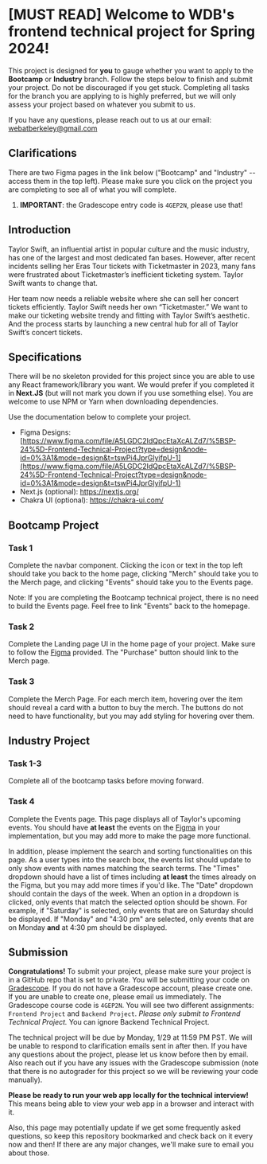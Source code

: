 # [MUST READ] Welcome to WDB's frontend technical project for Spring 2024!

This project is designed for **you** to gauge whether you want to apply to the **Bootcamp** or **Industry** branch. Follow the steps below to finish and submit your project. Do not be discouraged if you get stuck. Completing all tasks for the branch you are applying to is highly preferred, but we will only assess your project based on whatever you submit to us.

If you have any questions, please reach out to us at our email: webatberkeley@gmail.com

## Clarifications
There are two Figma pages in the link below ("Bootcamp" and "Industry" -- access them in the top left). Please make sure you click on the project you are completing to see all of what you will complete. 

1. **IMPORTANT**: the Gradescope entry code is `4GEP2N`, please use that!

## Introduction

Taylor Swift, an influential artist in popular culture and the music industry, has one of the largest and most dedicated fan bases. However, after recent incidents selling her Eras Tour tickets with Ticketmaster in 2023, many fans were frustrated about Ticketmaster’s inefficient ticketing system. Taylor Swift wants to change that.

Her team now needs a reliable website where she can sell her concert tickets efficiently. Taylor Swift needs her own “Ticketmaster.” We want to make our ticketing website trendy and fitting with Taylor Swift’s aesthetic. And the process starts by launching a new central hub for all of Taylor Swift’s concert tickets.

## Specifications

There will be no skeleton provided for this project since you are able to use any React framework/library you want. We would prefer if you completed it in **Next.JS** (but will not mark you down if you use something else). You are welcome to use NPM or Yarn when downloading dependencies. 

Use the documentation below to complete your project.

- Figma Designs: [https://www.figma.com/file/A5LGDC2IdQpcEtaXcALZd7/%5BSP-24%5D-Frontend-Technical-Project?type=design&node-id=0%3A1&mode=design&t=tswPi4JprGlyifpU-1](https://www.figma.com/file/A5LGDC2IdQpcEtaXcALZd7/%5BSP-24%5D-Frontend-Technical-Project?type=design&node-id=0%3A1&mode=design&t=tswPi4JprGlyifpU-1)
- Next.js (optional): https://nextjs.org/
- Chakra UI (optional): https://chakra-ui.com/

## Bootcamp Project

### Task 1

Complete the navbar component. Clicking the icon or text in the top left should take you back to the home page, clicking "Merch" should take you to the Merch page, and clicking "Events" should take you to the Events page.

Note: If you are completing the Bootcamp technical project, there is no need to build the Events page.  Feel free to link "Events" back to the homepage.

### Task 2

Complete the Landing page UI in the home page of your project. Make sure to follow the [Figma](https://www.figma.com/file/A5LGDC2IdQpcEtaXcALZd7/%5BSP-24%5D-Frontend-Technical-Project?type=design&node-id=0%3A1&mode=design&t=tswPi4JprGlyifpU-1) provided. The "Purchase" button should link to the Merch page.

### Task 3

Complete the Merch Page.  For each merch item, hovering over the item should reveal a card with a button to buy the merch.  The buttons do not need to have functionality, but you may add styling for hovering over them.

## Industry Project

### Task 1-3

Complete all of the bootcamp tasks before moving forward.

### Task 4

Complete the Events page. This page displays all of Taylor's upcoming events. You should have **at least** the events on the [Figma](https://www.figma.com/file/A5LGDC2IdQpcEtaXcALZd7/%5BSP-24%5D-Frontend-Technical-Project?type=design&node-id=0%3A1&mode=design&t=tswPi4JprGlyifpU-1) in your implementation, but you may add more to make the page more functional. 

In addition, please implement the search and sorting functionalities on this page. As a user types into the search box, the events list should update to only show events with names matching the search terms.  The "Times" dropdown should have a list of times including **at least** the times already on the Figma, but you may add more times if you'd like. The "Date" dropdown should contain the days of the week. When an option in a dropdown is clicked, only events that match the selected option should be shown. For example, if "Saturday" is selected, only events that are on Saturday should be displayed. If "Monday" and "4:30 pm" are selected, only events that are on Monday **and** at 4:30 pm should be displayed.

## Submission

**Congratulations!** To submit your project, please make sure your project is in a GitHub repo that is set to private. You will be submitting your code on [Gradescope](https://www.gradescope.com/). If you do not have a Gradescope account, please create one. If you are unable to create one, please email us
immediately. The Gradescope course code is `4GEP2N`. You will see two different assignments: `Frontend Project` and `Backend Project`. _Please only submit to Frontend Technical Project._ You can ignore Backend Technical Project.

The technical project will be due by Monday, 1/29 at 11:59 PM PST. We will be unable to respond to clarification emails sent in after then. If you have any questions about the project, please let us know before then by email. Also reach out if you have any issues with the Gradescope submission (note that there is no autograder for this project so we will be reviewing your code manually).

**Please be ready to run your web app locally for the technical interview!** This means being able to view your web app in a browser and interact with it.

Also, this page may potentially update if we get some frequently asked questions, so keep this repository bookmarked and check back on it every now and then! If there are any major changes, we'll make sure to email you about those.
